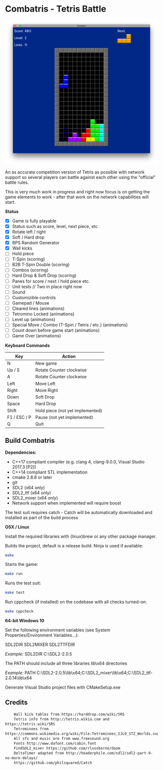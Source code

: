 # Combatris - Tetris Battle

![screenshots](screenshots/combatris-demo-1.png)

An as accurate competition version of Tetris as possible with network support so
several players can battle against each other using the "official" battle rules.

This is very much work in progress and right now focus is on getting the game elements
to work - after that work on the network capabilities will start.

**Status**
- [x] Game is fully playable
- [x] Status such as score, level, next piece, etc
- [x] Rotate left / right
- [x] Soft / Hard drop
- [x] BPS Random Generator
- [x] Wall kicks
- [ ] Hold piece
- [ ] T-Spin (scoring)
- [ ] B2B T-Spin Double (scoring)
- [ ] Combos (scoring)
- [ ] Hard Drop & Soft Drop (scoring)
- [ ] Panes for score / next / hold piece etc.
- [ ] Unit tests // Two in place right now
- [ ] Sound
- [ ] Customizible controls
- [ ] Gamepad / Mouse
- [ ] Cleared lines (animations)
- [ ] Tetromino Locked (animations)
- [ ] Level up (animations)
- [ ] Special Move / Combo (T-Spin / Tetris / etc.) (animations)
- [ ] Count down before game start (animations)
- [ ] Game Over (animations)

**Keyboard Commands**

Key | Action
--- | ------
N  | New game
Up / S | Rotate Counter clockwise
A | Rotate Counter clockwise
Left | Move Left
Right | Move Right
Down | Soft Drop
Space | Hard Drop
Shift | Hold piece (not yet implemented)
F1 / ESC / P | Pause (not yet implemented)
Q | Quit
## Build Combatris

**Dependencies:**
* C++17 compliant compiler (e.g. clang 4, clang-9.0.0, Visual Studio 2017.3 [P2])
* C++14 compliant STL implementation
* cmake 2.8.8 or later
* git
* SDL2 (x64 only)
* SDL2_ttf (x64 only)
* SDL2_mixer (x64 only)
* Network support when implemented will require boost

The test suit requires catch - Catch will be automatically downloaded and installed
as part of the build process

**OSX / Linux**

Install the required libraries with (linux)brew or any other package manager.

Builds the project, default is a release build. Ninja is used if available:

```bash
make
```

Starts the game:
```bash
make run
```

Runs the test suit:

```bash
make test
```

Run cppcheck (if installed) on the codebase with all checks turned-on:

```bash
make cppcheck
```

**64-bit Windows 10**

Set the following environment variables (see System Properties/Environment Variables...):

SDL2DIR
SDL2MIXER
SDL2TTFDIR

*Example:*
SDL2DIR C:\SDL2-2.0.5

The PATH should include all three libraries lib\x64 directories

*Example:*
PATH C:\SDL2-2.0.5\lib\x64;C:\SDL2_mixer\lib\x64;C:\SDL2_ttf-2.0.14\lib\x64

Generate Visual Studio project files with CMakeSetup.exe

## Credits

        Wall kick tables from https://harddrop.com/wiki/SRS
        Tetris info from http://tetris.wikia.com and https://tetris.wiki/SRS
        Tetrominoes from https://commons.wikimedia.org/wiki/File:Tetrominoes_IJLO_STZ_Worlds.svg
        All sfx and music are from www.freesound.org
        Fonts http://www.dafont.com/cabin.font
        FindSDL2_mixer https://github.com/rlsosborne/doom
        DeltaTimer adapted from http://headerphile.com/sdl2/sdl2-part-9-no-more-delays/
        https://github.com/philsquared/Catch
